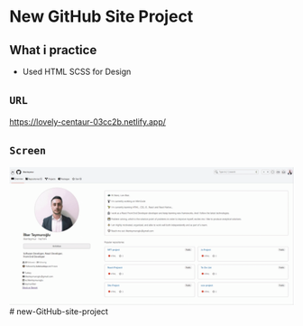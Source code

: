 # New GitHub Site Project

## What i practice

- Used HTML SCSS for Design

## `URL`

https://lovely-centaur-03cc2b.netlify.app/

## `Screen`

![](screen.gif)# new-GitHub-site-project
